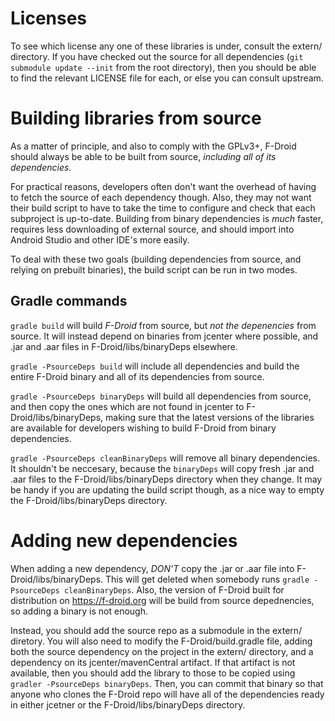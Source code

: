 # Licenses

To see which license any one of these libraries is under, consult the extern/ directory.
If you have checked out the source for all dependencies (`git submodule update --init` from the root directory),
then you should be able to find the relevant LICENSE file for each, or else you can consult upstream.


# Building libraries from source

As a matter of principle, and also to comply with the GPLv3+, F-Droid should always be able to be built
from source, _including all of its dependencies_.

For practical reasons, developers often don't want the overhead of having to fetch the source of each
dependency though. Also, they may not want their build script to have to take the time to configure and
check that each subproject is up-to-date. Building from binary dependencies is _much_ faster, requires
less downloading of external source, and should import into Android Studio and other IDE's more easily.

To deal with these two goals (building dependencies from source, and relying on prebuilt binaries), the
build script can be run in two modes.


## Gradle commands

`gradle build` will build _F-Droid_ from source, but _not the depenencies_ from source. It will instead depend
on binaries from jcenter where possible, and .jar and .aar files in F-Droid/libs/binaryDeps elsewhere.

`gradle -PsourceDeps build` will include all dependencies and build the entire F-Droid binary
and all of its dependencies from source.

`gradle -PsourceDeps binaryDeps` will build all dependencies from source, and then copy the ones which
are not found in jcenter to F-Droid/libs/binaryDeps, making sure that the latest versions of the libraries are available
for developers wishing to build F-Droid from binary dependencies.

`gradle -PsourceDeps cleanBinaryDeps` will remove all binary dependencies. It shouldn't be neccesary,
because the `binaryDeps` will copy fresh .jar and .aar files to the F-Droid/libs/binaryDeps directory when they change.
It may be handy if you are updating the build script though, as a nice way to empty the F-Droid/libs/binaryDeps directory.


# Adding new dependencies

When adding a new dependency, *DON'T* copy the .jar or .aar file into F-Droid/libs/binaryDeps. This will get deleted
when somebody runs `gradle -PsourceDeps cleanBinaryDeps`. Also, the version of F-Droid built for distribution
on https://f-droid.org will be build from source depednencies, so adding a binary is not enough.

Instead, you should add the source repo as a submodule in the extern/ diretory. You will also need to modify
the F-Droid/build.gradle file, adding both the source dependency on the project in the extern/ directory, and
a dependency on its jcenter/mavenCentral artifact. If that artifact is not available, then you should add
the library to those to be copied using `gradler -PsourceDeps binaryDeps`. Then, you can commit that binary so that
anyone who clones the F-Droid repo will have all of the dependencies ready in either jcetner or the
F-Droid/libs/binaryDeps directory.
